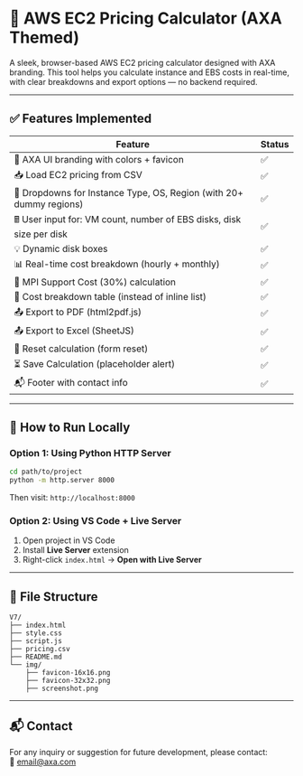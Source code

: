 # 🧮 AWS EC2 Pricing Calculator (AXA Themed)

A sleek, browser-based AWS EC2 pricing calculator designed with AXA branding. This tool helps you calculate instance and EBS costs in real-time, with clear breakdowns and export options — no backend required.

---

## ✅ Features Implemented

| Feature | Status |
|---------|--------|
| 🎨 AXA UI branding with colors + favicon | ✅ |
| 📥 Load EC2 pricing from CSV | ✅ |
| 🔽 Dropdowns for Instance Type, OS, Region (with 20+ dummy regions) | ✅ |
| 🖩 User input for: VM count, number of EBS disks, disk size per disk | ✅ |
| 💡 Dynamic disk boxes | ✅ |
| 📊 Real-time cost breakdown (hourly + monthly) | ✅ |
| 💼 MPI Support Cost (30%) calculation | ✅ |
| 📄 Cost breakdown table (instead of inline list) | ✅ |
| 📤 Export to PDF (html2pdf.js) | ✅ |
| 📤 Export to Excel (SheetJS) | ✅ |
| 🔁 Reset calculation (form reset) | ✅ |
| ⏳ Save Calculation (placeholder alert) | ✅ |
| 📬 Footer with contact info | ✅ |

---

## 🚀 How to Run Locally

### Option 1: Using Python HTTP Server

```bash
cd path/to/project
python -m http.server 8000
```

Then visit: `http://localhost:8000`

### Option 2: Using VS Code + Live Server

1. Open project in VS Code  
2. Install **Live Server** extension  
3. Right-click `index.html` → **Open with Live Server**

---

## 📄 File Structure

```
V7/
├── index.html
├── style.css
├── script.js
├── pricing.csv
├── README.md
└── img/
    ├── favicon-16x16.png
    ├── favicon-32x32.png
    ├── screenshot.png
```

---

## 📬 Contact

For any inquiry or suggestion for future development, please contact:  
📧 [email@axa.com](mailto:email@axa.com)